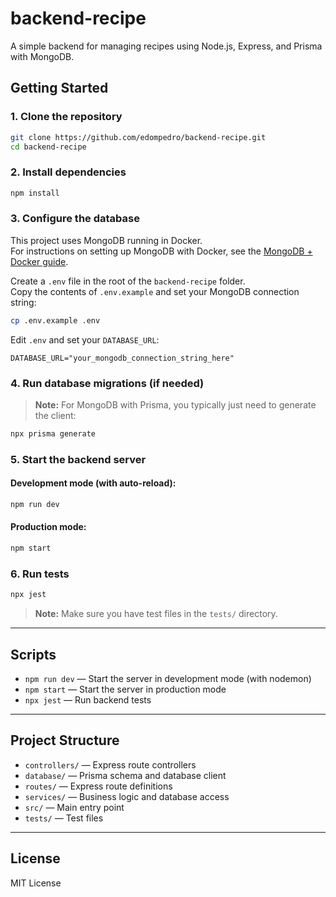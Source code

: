 # backend-recipe

A simple backend for managing recipes using Node.js, Express, and Prisma with MongoDB.

## Getting Started

### 1. Clone the repository

```sh
git clone https://github.com/edompedro/backend-recipe.git
cd backend-recipe
```

### 2. Install dependencies

```sh
npm install
```

### 3. Configure the database

This project uses MongoDB running in Docker.  
For instructions on setting up MongoDB with Docker, see the [MongoDB + Docker guide](https://www.mongodb.com/docs/manual/tutorial/install-mongodb-community-with-docker/).

Create a `.env` file in the root of the `backend-recipe` folder.  
Copy the contents of `.env.example` and set your MongoDB connection string:

```sh
cp .env.example .env
```

Edit `.env` and set your `DATABASE_URL`:

```
DATABASE_URL="your_mongodb_connection_string_here"
```

### 4. Run database migrations (if needed)

> **Note:** For MongoDB with Prisma, you typically just need to generate the client:

```sh
npx prisma generate
```

### 5. Start the backend server

#### Development mode (with auto-reload):

```sh
npm run dev
```

#### Production mode:

```sh
npm start
```

### 6. Run tests

```sh
npx jest
```

> **Note:** Make sure you have test files in the `tests/` directory.

---

## Scripts

- `npm run dev` — Start the server in development mode (with nodemon)
- `npm start` — Start the server in production mode
- `npx jest` — Run backend tests

---

## Project Structure

- `controllers/` — Express route controllers
- `database/` — Prisma schema and database client
- `routes/` — Express route definitions
- `services/` — Business logic and database access
- `src/` — Main entry point
- `tests/` — Test files

---

## License

MIT License